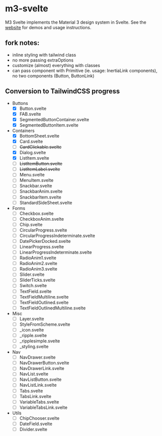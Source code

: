 # m3-svelte

M3 Svelte implements the Material 3 design system in Svelte. See the [website](https://ktibow.github.io/m3-svelte/) for demos and usage instructions.

## fork notes:
- inline styling with tailwind class
- no more passing extraOptions
- customize (almost) everything with classes
- can pass component with Primitive (ie. usage: InertiaLink components), no two components (Button, ButtonLink)

## Conversion to TailwindCSS progress

- Buttons
  - [x] Button.svelte
  - [x] FAB.svelte
  - [x] SegmentedButtonContainer.svelte
  - [x] SegmentedButtonItem.svelte
- Containers
  - [x] BottomSheet.svelte
  - [x] Card.svelte
  - [ ] ~~CardClickable.svelte~~
  - [x] Dialog.svelte
  - [x] ListItem.svelte
  - [ ] ~~ListItemButton.svelte~~
  - [ ] ~~ListItemLabel.svelte~~
  - [ ] Menu.svelte
  - [ ] MenuItem.svelte
  - [ ] Snackbar.svelte
  - [ ] SnackbarAnim.svelte
  - [ ] SnackbarItem.svelte
  - [ ] StandardSideSheet.svelte
- Forms
  - [ ] Checkbox.svelte
  - [ ] CheckboxAnim.svelte
  - [ ] Chip.svelte
  - [ ] CircularProgress.svelte
  - [ ] CircularProgressIndeterminate.svelte
  - [ ] DatePickerDocked.svelte
  - [ ] LinearProgress.svelte
  - [ ] LinearProgressIndeterminate.svelte
  - [ ] RadioAnim1.svelte
  - [ ] RadioAnim2.svelte
  - [ ] RadioAnim3.svelte
  - [ ] Slider.svelte
  - [ ] SliderTicks.svelte
  - [ ] Switch.svelte
  - [ ] TextField.svelte
  - [ ] TextFieldMultiline.svelte
  - [ ] TextFieldOutlined.svelte
  - [ ] TextFieldOutlinedMultiline.svelte
- Misc
  - [ ] Layer.svelte
  - [ ] StyleFromScheme.svelte
  - [ ] _icon.svelte
  - [ ] _ripple.svelte
  - [ ] _ripplesimple.svelte
  - [ ] _styling.svelte
- Nav
  - [ ] NavDrawer.svelte
  - [ ] NavDrawerButton.svelte
  - [ ] NavDrawerLink.svelte
  - [ ] NavList.svelte
  - [ ] NavListButton.svelte
  - [ ] NavListLink.svelte
  - [ ] Tabs.svelte
  - [ ] TabsLink.svelte
  - [ ] VariableTabs.svelte
  - [ ] VariableTabsLink.svelte
- Utils
  - [ ] ChipChooser.svelte
  - [ ] DateField.svelte
  - [ ] Divider.svelte

